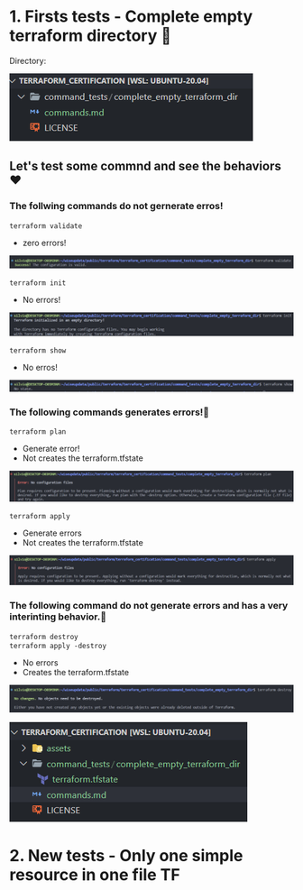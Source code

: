 # 1. Firsts tests - Complete empty terraform directory 👀️

Directory:

![](assets/20230315_110654_image.png)

## Let's test some commnd and see the behaviors ❤️

### The follwing commands do not gernerate erros!

```
terraform validate
```

* zero errors!

![](assets/20230315_110822_image.png)

```
terraform init
```

* No errors!

![](assets/20230315_110909_image.png)

```
terraform show
```

* No erros!

![](assets/20230315_110941_image.png)

### The following commands generates errors!👀️ 

```
terraform plan
```

* Generate error!
* Not creates the terraform.tfstate

![](assets/20230315_111223_image.png)

```
terraform apply
```

* Generate errors
* Not creates the terraform.tfstate

![](assets/20230315_111319_image.png)

### The following command do not generate errors and has a very interinting behavior.🚀️ 

```
terraform destroy
terraform apply -destroy
```

* No errors
* Creates the terraform.tfstate

![](assets/20230315_111511_image.png)

![](assets/20230315_111545_image.png)



# 2. New tests - Only one simple resource in one file TF
